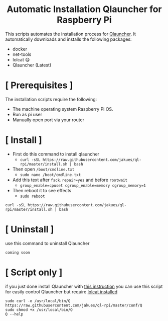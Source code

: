 <h1 align="center">Automatic Installation Qlauncher for Raspberry Pi</h1>

This scripts automates the installation process for [Qlauncher](https://github.com/poseidon-network/qlauncher-linux).
It automatically downloads and installs the following packages:

* docker
* net-tools
* lolcat 😋
* Qlauncher (Latest)

# [ Prerequisites ]

The installation scripts require the following:

* The machine operating system Raspberry Pi OS.
* Run as pi user
* Manually open port via your router

# [ Install ]

  * First do this command to install qlauncher
    * `curl -sSL https://raw.githubusercontent.com/jakues/ql-rpi/master/install.sh | bash`
  * Then open `/boot/cmdline.txt`
    * `sudo nano /boot/cmdline.txt`
  * Add this text after `fsck.repair=yes` and before `rootwait`
    * `group_enable=cpuset cgroup_enable=memory cgroup_memory=1`
  * Then reboot it to see effects
    * `sudo reboot`
```
curl -sSL https://raw.githubusercontent.com/jakues/ql-rpi/master/install.sh | bash
```


# [ Uninstall ]

use this command to uninstall Qlauncher
```
coming soon
```


# [ Script only ]

if you just done install Qlauncher with [this instruction](https://github.com/poseidon-network/qlauncher-linux) you can use this script for easily control Qlauncher but require [lolcat installed](https://github.com/busyloop/lolcat)
```
sudo curl -o /usr/local/bin/Q https://raw.githubusercontent.com/jakues/ql-rpi/master/conf/Q
sudo chmod +x /usr/local/bin/Q
Q --help
```
